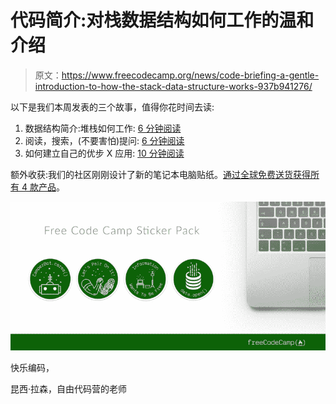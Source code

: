 # 代码简介:对栈数据结构如何工作的温和介绍

> 原文：<https://www.freecodecamp.org/news/code-briefing-a-gentle-introduction-to-how-the-stack-data-structure-works-937b941276/>

以下是我们本周发表的三个故事，值得你花时间去读:

1.  数据结构简介:堆栈如何工作: [6 分钟阅读](http://bit.ly/2eC7858)
2.  阅读，搜索，(不要害怕)提问: [6 分钟阅读](http://bit.ly/2eGbxCO)
3.  如何建立自己的优步 X 应用: [10 分钟阅读](http://bit.ly/2eCmEiS)

额外收获:我们的社区刚刚设计了新的笔记本电脑贴纸。[通过全球免费送货获得所有 4 款产品](http://bit.ly/2cGNEx2)。

![wZuU8EXFlUVUuCm8t1I0l6LsAoys8H5uJWa9](img/db3e46e079a982fd3fe378d35c270932.png)

快乐编码，

昆西·拉森，自由代码营的老师